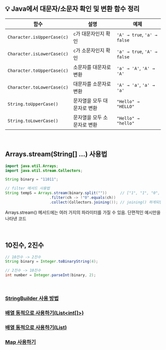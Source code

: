 ## 💡 Java에서 대문자/소문자 확인 및 변환 함수 정리

| 함수 | 설명 | 예제 |
|------|------|------|
| `Character.isUpperCase(c)` | `c`가 대문자인지 확인 | `'A' → true`, `'a' → false` |
| `Character.isLowerCase(c)` | `c`가 소문자인지 확인 | `'a' → true`, `'A' → false` |
| `Character.toUpperCase(c)` | 소문자를 대문자로 변환 | `'a' → 'A'`, `'A' → 'A'` |
| `Character.toLowerCase(c)` | 대문자를 소문자로 변환 | `'A' → 'a'`, `'a' → 'a'` |
| `String.toUpperCase()` | 문자열을 모두 대문자로 변환 | `"Hello" → "HELLO"` |
| `String.toLowerCase()` | 문자열을 모두 소문자로 변환 | `"Hello" → "hello"` |

<br />

## Arrays.stream(String[] ...) 사용법
```java
import java.util.Arrays;
import java.util.stream.Collectors;

String binary = "11011";

// filter 메서드 사용법
String tempS = Arrays.stream(binary.split(""))      // ["1", "1", "0", "1", "1"]
					.filter(ch -> !"0".equals(ch))
					.collect(Collectors.joining()); // joining() 하게되면 다시 문자열 형태로 반환
```
Arrays.stream() 메서드에는 여러 가지의 파라미터를 가질 수 있음. 단편적인 예시만을 나타낸 코드

<br />

## 10진수, 2진수
```java
// 10진수 -> 2진수
String binary = Integer.toBinaryString(4);

// 2진수 -> 10진수
int number = Integer.parseInt(binary, 2);
```

<br />

### [StringBuilder 사용 방법](StringBuilder_사용법.md)
### [배열 동적으로 사용하기(List<int[]>)](배열_동적으로_할당하기.md)
### [배열 동적으로 사용하기(List<Integer>)](배열_동적으로_사용하기.md)
### [Map 사용하기](맵_사용하기.md)
